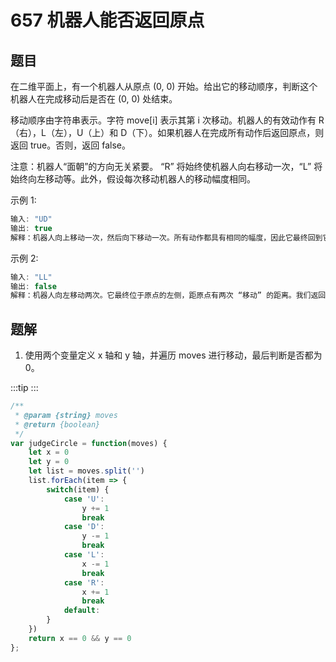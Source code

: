 # 657 机器人能否返回原点

## 题目
在二维平面上，有一个机器人从原点 (0, 0) 开始。给出它的移动顺序，判断这个机器人在完成移动后是否在 (0, 0) 处结束。

移动顺序由字符串表示。字符 move[i] 表示其第 i 次移动。机器人的有效动作有 R（右），L（左），U（上）和 D（下）。如果机器人在完成所有动作后返回原点，则返回 true。否则，返回 false。

注意：机器人“面朝”的方向无关紧要。 “R” 将始终使机器人向右移动一次，“L” 将始终向左移动等。此外，假设每次移动机器人的移动幅度相同。

 

示例 1:
```js
输入: "UD"
输出: true
解释：机器人向上移动一次，然后向下移动一次。所有动作都具有相同的幅度，因此它最终回到它开始的原点。因此，我们返回 true。
```
示例 2:
```js
输入: "LL"
输出: false
解释：机器人向左移动两次。它最终位于原点的左侧，距原点有两次 “移动” 的距离。我们返回 false，因为它在移动结束时没有返回原点。
```

## 题解

1. 使用两个变量定义 x 轴和 y 轴，并遍历 moves 进行移动，最后判断是否都为 0。

:::tip
<runtime :list="[88, 89.55, 41.9, 8.55]" />
:::

```js
/**
 * @param {string} moves
 * @return {boolean}
 */
var judgeCircle = function(moves) {
    let x = 0
    let y = 0
    let list = moves.split('')
    list.forEach(item => {
        switch(item) {
            case 'U':
                y += 1
                break
            case 'D':
                y -= 1
                break
            case 'L':
                x -= 1
                break
            case 'R':
                x += 1
                break
            default:
        }
    })
    return x == 0 && y == 0
};
```

<situation>
    <template v-slot:time>
        `O(n)`，使用 forEach 方法，n 为字符串的长度
    </template>
    <template v-slot:space>
        `O(1)`，使用两个变量来储存移动的步骤
    </template>
    <template v-slot:good>
    </template>
    <template v-slot:bad>
    </template>
</situation>